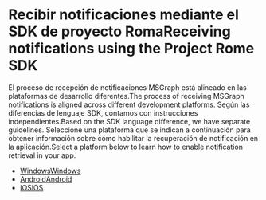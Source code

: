 # <a name="receiving-notifications-using-the-project-rome-sdk"></a><span data-ttu-id="a350a-101">Recibir notificaciones mediante el SDK de proyecto Roma</span><span class="sxs-lookup"><span data-stu-id="a350a-101">Receiving notifications using the Project Rome SDK</span></span>

<span data-ttu-id="a350a-102">El proceso de recepción de notificaciones MSGraph está alineado en las plataformas de desarrollo diferentes.</span><span class="sxs-lookup"><span data-stu-id="a350a-102">The process of receiving MSGraph notifications is aligned across different development platforms.</span></span> <span data-ttu-id="a350a-103">Según las diferencias de lenguaje SDK, contamos con instrucciones independientes.</span><span class="sxs-lookup"><span data-stu-id="a350a-103">Based on the SDK language difference, we have separate guidelines.</span></span> <span data-ttu-id="a350a-104">Seleccione una plataforma que se indican a continuación para obtener información sobre cómo habilitar la recuperación de notificación en la aplicación.</span><span class="sxs-lookup"><span data-stu-id="a350a-104">Select a platform below to learn how to enable notification retrieval in your app.</span></span>

* [<span data-ttu-id="a350a-105">Windows</span><span class="sxs-lookup"><span data-stu-id="a350a-105">Windows</span></span>](how-to-guide-for-windows.md)
* [<span data-ttu-id="a350a-106">Android</span><span class="sxs-lookup"><span data-stu-id="a350a-106">Android</span></span>](how-to-guide-for-android.md)
* [<span data-ttu-id="a350a-107">iOS</span><span class="sxs-lookup"><span data-stu-id="a350a-107">iOS</span></span>](how-to-guide-for-ios.md)
